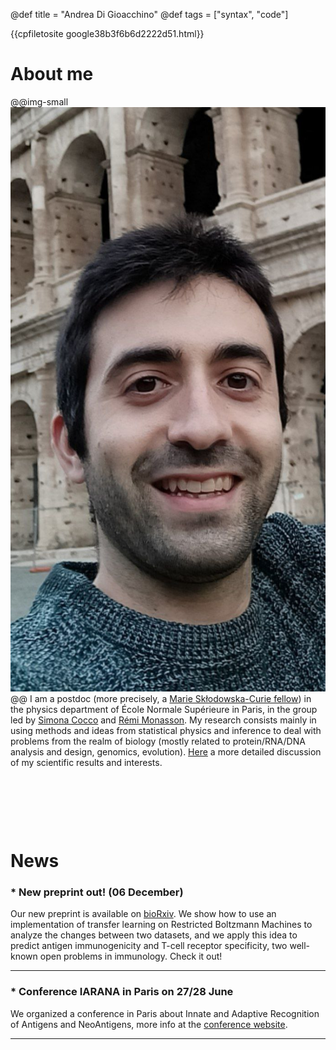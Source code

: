 @def title = "Andrea Di Gioacchino"
@def tags = ["syntax", "code"]

{{cpfiletosite google38b3f6b6d2222d51.html}}
# About me

@@img-small
![Andrea Di Gioacchino](/assets/myphoto.jpg)
@@
I am a postdoc (more precisely, a [Marie Skłodowska-Curie fellow](https://marie-sklodowska-curie-actions.ec.europa.eu/actions/postdoctoral-fellowships)) in the physics department of École Normale Supérieure in Paris, in the group led by [Simona Cocco](http://www.lps.ens.fr/~cocco/) and [Rémi Monasson](http://www.phys.ens.fr/~monasson/).
My research consists mainly in using methods and ideas from statistical physics and inference to deal with problems from the realm of biology (mostly related to protein/RNA/DNA analysis and design, genomics, evolution). [Here](/pages/research) a more detailed discussion of my scientific results and interests.

&nbsp;
&nbsp;

&nbsp;
&nbsp;

&nbsp;
&nbsp;


# News

### * New preprint out! (06 December)
Our new preprint is available on [bioRxiv](https://www.biorxiv.org/content/10.1101/2022.12.06.519259v1). We show how to use an implementation of transfer learning on Restricted Boltzmann Machines to analyze the changes between two datasets, and we apply this idea to predict antigen immunogenicity and T-cell receptor specificity, two well-known open problems in immunology. Check it out!

---------------------

### * Conference IARANA in Paris on 27/28 June
We organized a conference in Paris about Innate and Adaptive Recognition of Antigens and NeoAntigens, more info at the [conference website](https://sites.google.com/view/qbio-iarana/home-page).

---------------------
